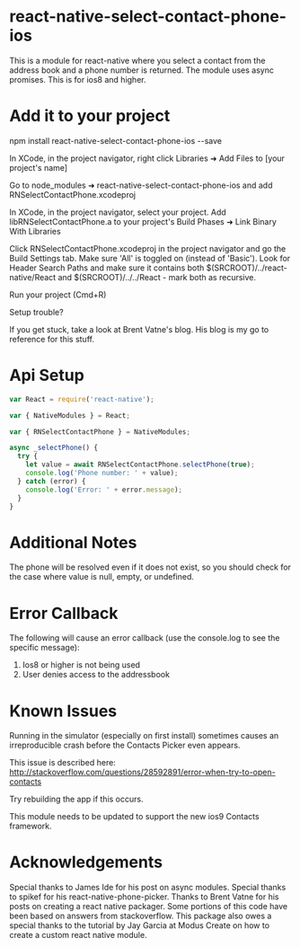 # react-native-select-contact-phone-ios

This is a module for react-native where you select a contact from the address book and a phone number is returned. The module uses async promises. This is for ios8 and higher.

# Add it to your project

npm install react-native-select-contact-phone-ios --save

In XCode, in the project navigator, right click Libraries ➜ Add Files to [your project's name]

Go to node_modules ➜ react-native-select-contact-phone-ios and add RNSelectContactPhone.xcodeproj

In XCode, in the project navigator, select your project. Add libRNSelectContactPhone.a to your project's Build Phases ➜ Link Binary With Libraries

Click RNSelectContactPhone.xcodeproj in the project navigator and go the Build Settings tab. Make sure 'All' is toggled on (instead of 'Basic'). Look for Header Search Paths and make sure it contains both $(SRCROOT)/../react-native/React and $(SRCROOT)/../../React - mark both as recursive.

Run your project (Cmd+R)

Setup trouble?

If you get stuck, take a look at Brent Vatne's blog. His blog is my go to reference for this stuff.

# Api Setup

```javascript
var React = require('react-native');

var { NativeModules } = React;

var { RNSelectContactPhone } = NativeModules;

async _selectPhone() {
  try {
    let value = await RNSelectContactPhone.selectPhone(true);
    console.log('Phone number: ' + value);
  } catch (error) {
    console.log('Error: ' + error.message);
  }
}
```

# Additional Notes

The phone will be resolved even if it does not exist, so you should check for the case where value is null, empty, or undefined.

# Error Callback

The following will cause an error callback (use the console.log to see the specific message):

1) Ios8 or higher is not being used
2) User denies access to the addressbook

# Known Issues

Running in the simulator (especially on first install) sometimes causes an irreproducible crash before the Contacts Picker even appears.

This issue is described here: http://stackoverflow.com/questions/28592891/error-when-try-to-open-contacts

Try rebuilding the app if this occurs.

This module needs to be updated to support the new ios9 Contacts framework.

# Acknowledgements

Special thanks to James Ide for his post on async modules. Special thanks to spikef for his react-native-phone-picker. Thanks to Brent Vatne for his posts on creating a react native packager. Some portions of this code have been based on answers from stackoverflow. This package also owes a special thanks to the tutorial by Jay Garcia at Modus Create on how to create a custom react native module.
